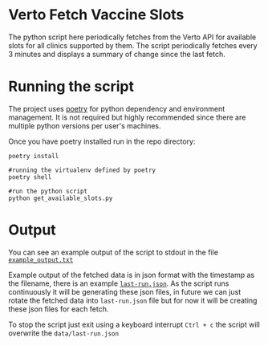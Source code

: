 # Verto Fetch Vaccine Slots

The python script here periodically fetches from the Verto API for available slots for all clinics supported by them.
The script periodically fetches every 3 minutes and displays a summary of change since the last fetch.

# Running the script

The project uses [poetry](https://python-poetry.org/docs/) for python dependency and environment management.
It is not required but highly recommended since there are multiple python versions per user's machines.

Once you have poetry installed run in the repo directory:
```shell
poetry install

#running the virtualenv defined by poetry
poetry shell

#run the python script
python get_available_slots.py

```

# Output

You can see an example output of the script to stdout in the file [`example_output.txt`](example_output.txt)

Example output of the fetched data is in json format with the timestamp as the filename, there is an example [`last-run.json`](data/last-run.json).
As the script runs continuously it will be generating these json files, in future we can just rotate the fetched data into `last-run.json` file but for now it will be creating these json files for each fetch.

To stop the script just exit using a keyboard interrupt `Ctrl + c` the script will overwrite the `data/last-run.json`
